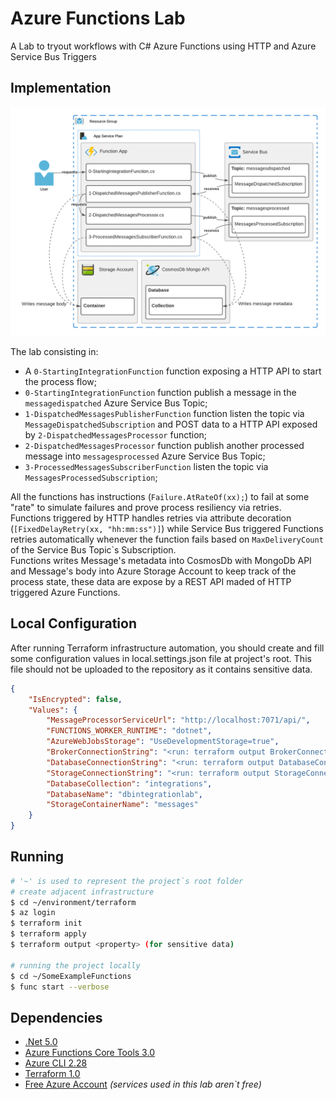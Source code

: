 # Azure Functions Lab

A Lab to tryout workflows with C# Azure Functions using HTTP and Azure Service Bus Triggers

## Implementation

![Implementation](docs/images/Implementation.png)

The lab consisting in:
- A `0-StartingIntegrationFunction` function exposing a HTTP API to start the process flow;
- `0-StartingIntegrationFunction` function publish a message in the `messagedispatched` Azure Service Bus Topic;
- `1-DispatchedMessagesPublisherFunction` function listen the topic via `MessageDispatchedSubscription` and POST data to a HTTP API exposed by `2-DispatchedMessagesProcessor` function;
- `2-DispatchedMessagesProcessor` function publish another processed message into `messagesprocessed` Azure Service Bus Topic;
- `3-ProcessedMessagesSubscriberFunction` listen the topic via `MessagesProcessedSubscription`;

All the functions has instructions (`Failure.AtRateOf(xx);`) to fail at some "rate" to simulate failures and prove process resiliency via retries. <br />
Functions triggered by HTTP handles retries via attribute decoration (`[FixedDelayRetry(xx, "hh:mm:ss")]`) while Service Bus triggered Functions retries automatically whenever the function fails based on `MaxDeliveryCount` of the Service Bus Topic`s Subscription.<br />
Functions writes Message's metadata into CosmosDb with MongoDb API and Message's body into Azure Storage Account to keep track of the process state, these data are expose by a REST API maded of HTTP triggered Azure Functions.

## Local Configuration
After running Terraform infrastructure automation, you should create and fill some configuration values in local.settings.json file at project's root.
This file should not be uploaded to the repository as it contains sensitive data.
```json
{
	"IsEncrypted": false,
	"Values": {
		"MessageProcessorServiceUrl": "http://localhost:7071/api/",
		"FUNCTIONS_WORKER_RUNTIME": "dotnet",
		"AzureWebJobsStorage": "UseDevelopmentStorage=true",
		"BrokerConnectionString": "<run: terraform output BrokerConnectionString>",
		"DatabaseConnectionString": "<run: terraform output DatabaseConnectionString>",
		"StorageConnectionString": "<run: terraform output StorageConnectionString>",
		"DatabaseCollection": "integrations",
		"DatabaseName": "dbintegrationlab",
		"StorageContainerName": "messages"
	}
}
```

## Running

```sh
# '~' is used to represent the project`s root folder
# create adjacent infrastructure
$ cd ~/environment/terraform
$ az login
$ terraform init
$ terraform apply
$ terraform output <property> (for sensitive data)

# running the project locally
$ cd ~/SomeExampleFunctions
$ func start --verbose
```

## Dependencies

- [.Net 5.0](https://dotnet.microsoft.com/download)
- [Azure Functions Core Tools 3.0](https://docs.microsoft.com/en-us/azure/azure-functions/functions-run-local#install-the-azure-functions-core-tools)
- [Azure CLI 2.28](https://docs.microsoft.com/en-us/cli/azure/install-azure-cli)
- [Terraform 1.0](https://www.terraform.io/downloads.html)
- [Free Azure Account](https://azure.microsoft.com/free/) *(services used in this lab aren`t free)*
